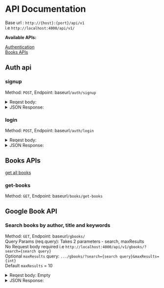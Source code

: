 # API Documentation

Base url : `http://{host}:{port}/api/v1`  
i.e `http://localhost:4000/api/v1/`

**Available APIs:**

[Authentication](#auth-api)  
[Books APIs](#books-apis)

## Auth api

### signup

Method: `POST`, Endpoint: baseurl`/auth/signup`

<details>
<summary>Reqest body:</summary>
 
```json
{
    "username": "soumitra",
    "firstName": "Soumitra",
    "lastName": "Das",
    "email": "soumitra@gmail.com",
    "password": "********"
}
```
</details>

<details>
<summary>JSON Response:</summary>
 
```json
{
    "success": true,
    "message": "User created successfully",
    "user": {
        "username": "soumitra",
        "email": "soumitra@gmail.com"
    }
}
```
</details>

### login
Method: `POST`, Endpoint: baseurl`/auth/login`

<details>
<summary>Reqest body:</summary>
 
```json
{
    "email": "faysel@gmail.com",
    "password": "********"
}
```
</details>

<details>
<summary>JSON Response:</summary>
 
```json
{
    "message": "User logged in successfully",
    "success": true,
    "user": {
        "_id": "655d4a9281278104da2ce8e3",
        "username": "syedfaysel",
        "firstName": "Syed Faysel",
        "lastName": "Ahammad Rajo",
        "email": "faysel@gmail.com",
        "createdAt": "2023-11-22T00:25:54.715Z",
        "updatedAt": "2023-11-22T00:25:54.715Z",
        "__v": 0
    },
    "token": "jwt token"
}
```
</details>

## Books APIs

[get all books](#get-books)

### get-books
Method: `GET`, Endpoint: baseurl`/books/get-books`



## Google Book API

### Search books by author, title and keywords

Method: `GET`, Endpoint: baseurl`/gbooks/`  
Query Params (req.query): Takes 2 parameters - search, maxResults  
No Request body required
i.e `http://localhost:4000/api/v1/gbooks/?search={search query}`  
Optional `maxResults` query: `.../gbooks/?search={search query}&maxResults={int}`  
Default `maxResults` = 10
<details>
<summary>Reqest body: Empty</summary>
 
```json

```
</details>

<details>
<summary>JSON Response:</summary>
 
```json
{
    "success": true,
    "books": [
        {
            "id": "gbs_book_id", //unique
            "title": "Atomic Habits",
            "subtitle": "the life-changing million-copy",
            "authors": [
                "James Clear"
            ],
            "description": "THE PHENOMENAL INTER...",
            "pageCount": 234,
            "categories": [
                "Self-Help"
            ],
            "averageRating": 4,
            "ratingsCount": 4,
            "imageLinks": {
                "smallThumbnail": "image_url",
                "thumbnail": "image_url"
            },
            "previewLink": "external_google_book link",
            "_isbn": "isbn_number" //unique
        }
    ]
}
```
</details>


